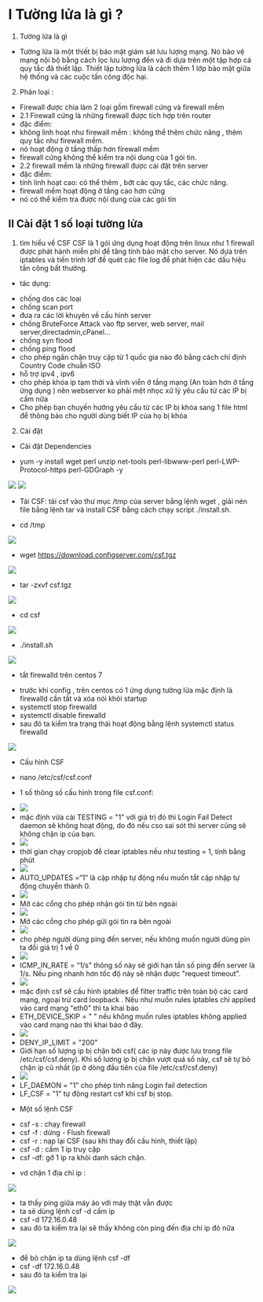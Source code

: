 # I Tường lửa là gì ?
1. Tường lửa là gì 
- Tường lửa là  một thiết bị bảo mật giám sát lưu lượng mạng. Nó bảo vệ mạng nội bộ bằng cách lọc lưu lượng đến  và đi dựa trên một tập hợp cá quy tắc đã thiết lập. Thiết lập tường lửa là cách thêm 1 lớp bảo mật giữa hệ thống và các cuộc tấn công độc hại.
2. Phân loại :
- Firewall được chia làm 2 loại gồm firewall cứng và firewall mềm
- 2.1 Firewall cứng là những firewall được tích hợp trên router
- đặc điểm:
- không linh hoạt như firewall mềm : không thể thêm chức năng , thêm quy tắc như firewall mềm.
- nó hoạt động ở tầng thấp hơn firewall mềm
- firewall cứng không thể kiểm tra nội dung của 1 gói tin.
- 2.2 firewall mềm là những firewall được cài đặt trên server
- đặc điểm:
- tính linh hoạt cao: có thể thêm , bớt các quy tắc, các chức năng.
- firewall mềm hoạt động ở tầng cao hơn cứng
- nó có thể kiểm tra được nội dung của các gói tin

## II Cài đặt 1 số loại tường lửa
 1. tìm hiểu về CSF
CSF là 1 gói ứng dụng hoạt động trên linux như 1 firewall được phát hành miễn phí để tăng tính bảo mật cho server. Nó dựa trên iptables và tiến trình ldf đề quét các file log để phát hiện các dấu hiệu tấn công bất thường.
- tác dụng:
 + chống dos các loại
 + chống scan port
 + đưa ra các lời khuyên về cấu hình server 
 + chống BruteForce Attack vào ftp server, web server, mail server,directadmin,cPanel…
 + chống syn flood
 + chống ping flood
 + cho phép ngăn chặn truy cập từ 1 quốc gia nào đó bằng cách chỉ định Country Code chuẫn ISO
 + hỗ trợ ipv4 , ipv6
 + cho phép khóa ip tạm thời và vĩnh viễn ở tầng mạng (An toàn hơn ở tầng ứng dụng ) nên webserver ko phải mệt nhọc xử lý yêu cầu từ các IP bị cấm nữa
 + Cho phép bạn chuyến hướng yêu cầu từ các IP bị khóa sang 1 file html để thông báo cho người dùng biết IP của họ bị khóa
 
 2. Cài đặt
 - Cài đặt Dependencies
  + yum -y install wget perl unzip net-tools perl-libwww-perl perl-LWP-Protocol-https perl-GDGraph -y

 <img src="img/5.PNG">
 <img src="img/6.PNG">



- Tải CSF: tải csf vào thư mục /tmp của server bằng lệnh wget , giải nén file bằng lệnh tar và  install CSF bằng cách chạy script ./install.sh.
+ cd /tmp

 <img src="img/7.PNG">

+ wget https://download.configserver.com/csf.tgz

 <img src="img/8.PNG">

+ tar -zxvf csf.tgz

 <img src="img/9.PNG">

+ cd csf

 <img src="img/10.PNG">

+ ./install.sh

 <img src="img/11.PNG">


- tắt firewalld trên centos 7
+ trước khi config , trên centos có 1 ứng dụng tường lửa mặc định là firewalld cần tắt và xóa nói khỏi startup 
+ systemctl stop firewalld
+ systemctl disable firewalld
+ sau đó ta kiểm tra trạng thái hoạt động bằng lệnh systemctl status firewalld

 <img src="img/12.PNG">

- Cấu hình CSF
+ nano /etc/csf/csf.conf
- 1 số thông số cấu hình trong file csf.conf:
+ <img src="img/15.PNG">
+ mặc định vừa cài TESTING = "1" với giá trị đó thì Login Fail Detect daemon sẽ không hoạt động, do đó nếu cso sai sót thì server cũng sẽ không chặn ip của bạn.
+ <img src="img/16.PNG">
+ thời gian chạy cropjob để clear iptables nếu như testing = 1, tính bằng phút
 + <img src="img/19.PNG">
 + AUTO_UPDATES =“1” là cập nhập tự động nếu muốn tắt cập nhập tự động chuyển thành 0.
+ <img src="img/20.PNG">
+ Mở các cổng cho phép nhận gói tin từ bên ngoài
+ <img src="img/21.PNG">
+ Mở các cổng cho phép gửi gói tin ra bên ngoài
+ <img src="img/22.PNG">
+ cho phép người dùng ping đến server, nếu không muốn người dùng pìn ta đổi giá trị 1 về 0
+ <img src="img/23.PNG">
+ ICMP_IN_RATE = “1/s" thông số này sẽ giới hạn tần số ping đến server là 1/s. Nếu ping nhanh hơn tốc độ này sẽ nhận được "request timeout".
+ <img src="img/24.PNG">
+ mặc định csf sẽ cấu hình iptables để filter traffic trên toàn bộ các card mạng, ngoại trừ card loopback . Nếu như muốn rules iptables chỉ applied vào card mạng "eth0" thì ta khai báo
+ ETH_DEVICE_SKIP = " "  nếu không muốn rules iptables không applied vào card mạng nào thì khai báo ở đây.
+ <img src="img/25.PNG">
+ DENY_IP_LIMIT = "200"
+ Giới hạn số lượng ip bị chặn bởi csf( các ip này được lưu trong file /etc/csf/csf.deny). Khi số lương ip bị chặn vượt quá số này, csf sẽ tự bỏ chặn ip cũ nhất (ip ở dòng đầu tiên của file /etc/csf/csf.deny)
+ <img src="img/26.PNG">
+ LF_DAEMON = "1" cho phép tính năng Login fail detection
+ LF_CSF = "1" tự động restart csf khi csf bị stop.


- Một số lệnh CSF
 + csf -s : chạy firewall
 + csf -f : dừng - Flush firewall
 + csf -r : nạp lại CSF (sau khi thay đổi cấu hình, thiết lập)
 + csf -d : cấm 1 ip truy cập
 + csf -df: gỡ 1 ip ra khỏi danh sách chặn.
 - vd chặn 1 địa chỉ ip : 
<img src="img/2.PNG">

+ ta thấy ping giữa máy ảo với máy thật vẫn được
+ ta sẽ dùng lệnh csf -d cấm ip 
+ csf -d 172.16.0.48 
+ sau đó ta kiểm tra lại sẽ thấy không còn ping đến địa chỉ ip đó nữa
<img src="img/3.PNG">

+ để bỏ chặn ip ta dùng lệnh csf -df
+ csf -df 172.16.0.48
+ sau đó ta kiểm tra lại
<img src="img/4.PNG">










  
